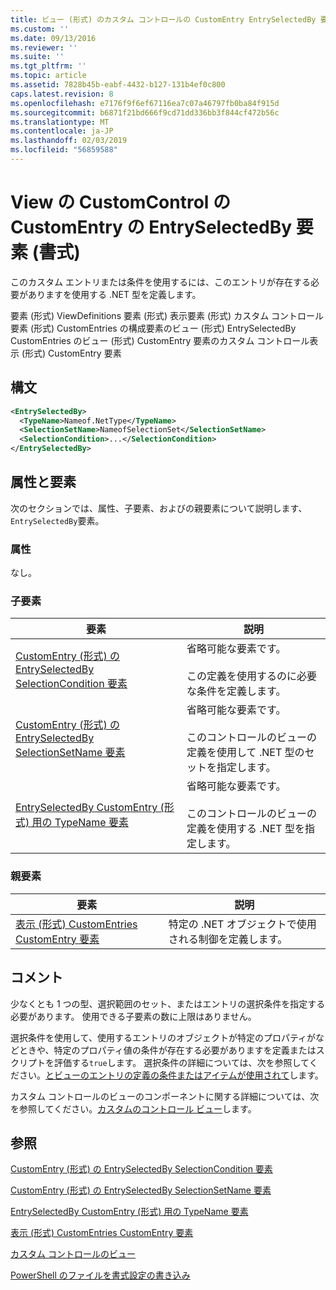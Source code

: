 ```yaml
---
title: ビュー (形式) のカスタム コントロールの CustomEntry EntrySelectedBy 要素 |Microsoft Docs
ms.custom: ''
ms.date: 09/13/2016
ms.reviewer: ''
ms.suite: ''
ms.tgt_pltfrm: ''
ms.topic: article
ms.assetid: 7828b45b-eabf-4432-b127-131b4ef0c800
caps.latest.revision: 8
ms.openlocfilehash: e7176f9f6ef67116ea7c07a46797fb0ba84f915d
ms.sourcegitcommit: b6871f21bd666f9cd71dd336bb3f844cf472b56c
ms.translationtype: MT
ms.contentlocale: ja-JP
ms.lasthandoff: 02/03/2019
ms.locfileid: "56859588"
---
```

# <a name="entryselectedby-element-for-customentry-for-customcontrol-for-view-format"></a>View の CustomControl の CustomEntry の EntrySelectedBy 要素 (書式)

このカスタム エントリまたは条件を使用するには、このエントリが存在する必要がありますを使用する .NET 型を定義します。

要素 (形式) ViewDefinitions 要素 (形式) 表示要素 (形式) カスタム コントロール要素 (形式) CustomEntries の構成要素のビュー (形式) EntrySelectedBy CustomEntries のビュー (形式) CustomEntry 要素のカスタム コントロール表示 (形式) CustomEntry 要素

## <a name="syntax"></a>構文

```xml
<EntrySelectedBy>
  <TypeName>Nameof.NetType</TypeName>
  <SelectionSetName>NameofSelectionSet</SelectionSetName>
  <SelectionCondition>...</SelectionCondition>
</EntrySelectedBy>
```

## <a name="attributes-and-elements"></a>属性と要素

次のセクションでは、属性、子要素、およびの親要素について説明します、`EntrySelectedBy`要素。

### <a name="attributes"></a>属性

なし。

### <a name="child-elements"></a>子要素

|要素|説明|
|-------------|-----------------|
|[CustomEntry (形式) の EntrySelectedBy SelectionCondition 要素](./selectioncondition-element-for-entryselectedby-for-customcontrol-format.md)|省略可能な要素です。<br /><br /> この定義を使用するのに必要な条件を定義します。|
|[CustomEntry (形式) の EntrySelectedBy SelectionSetName 要素](./selectionsetname-element-for-entryselectedby-for-customcontrol-for-view-format.md)|省略可能な要素です。<br /><br /> このコントロールのビューの定義を使用して .NET 型のセットを指定します。|
|[EntrySelectedBy CustomEntry (形式) 用の TypeName 要素](./typename-element-for-selectioncondition-for-customcontrol-for-view-format.md)|省略可能な要素です。<br /><br /> このコントロールのビューの定義を使用する .NET 型を指定します。|

### <a name="parent-elements"></a>親要素

|要素|説明|
|-------------|-----------------|
|[表示 (形式) CustomEntries CustomEntry 要素](./customentry-element-for-customentries-for-customcontrol-for-view-format.md)|特定の .NET オブジェクトで使用される制御を定義します。|

## <a name="remarks"></a>コメント

少なくとも 1 つの型、選択範囲のセット、またはエントリの選択条件を指定する必要があります。 使用できる子要素の数に上限はありません。

選択条件を使用して、使用するエントリのオブジェクトが特定のプロパティがなどときや、特定のプロパティ値の条件が存在する必要がありますを定義またはスクリプトを評価する`true`します。 選択条件の詳細については、次を参照してください。[とビューのエントリの定義の条件またはアイテムが使用されて](./defining-conditions-for-displaying-data.md)します。

カスタム コントロールのビューのコンポーネントに関する詳細については、次を参照してください。[カスタムのコントロール ビュー](./creating-custom-controls.md)します。

## <a name="see-also"></a>参照

[CustomEntry (形式) の EntrySelectedBy SelectionCondition 要素](./selectioncondition-element-for-entryselectedby-for-customcontrol-format.md)

[CustomEntry (形式) の EntrySelectedBy SelectionSetName 要素](./selectionsetname-element-for-entryselectedby-for-customcontrol-for-view-format.md)

[EntrySelectedBy CustomEntry (形式) 用の TypeName 要素](./typename-element-for-selectioncondition-for-customcontrol-for-view-format.md)

[表示 (形式) CustomEntries CustomEntry 要素](./customentry-element-for-customentries-for-customcontrol-for-view-format.md)

[カスタム コントロールのビュー](./creating-custom-controls.md)

[PowerShell のファイルを書式設定の書き込み](./writing-a-powershell-formatting-file.md)
